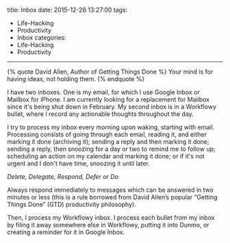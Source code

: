 title: Inbox
date: 2015-12-26 13:27:00
tags:
  - Life-Hacking
  - Productivity
  - Inbox
categories:
  - Life-Hacking
  - Productivity
---

{% quote David Allen, Author of Getting Things Done %}
Your mind is for having ideas, not holding them.
{% endquote %}

I have two inboxes. One is my email, for which I use Google Inbox or Mailbox for iPhone. I am currently looking for a replacement for Mailbox since it's being shut down in February. My second inbox is in a Workflowy bullet, where I record any actionable thoughts throughout the day.

I try to process my inbox every morning upon waking, starting with email. Processing consists of going through each email, reading it, and either marking it done (archiving it); sending a reply and then marking it done; sending a reply, then snoozing for a day or two to remind me to follow up; scheduling an action on my calendar and marking it done; or if it's not urgent and I don't have time, snoozing it until later.

_Delete, Delegate, Respond, Defer or Do_

Always respond immediately to messages which can be answered in two minutes or less (this is a rule borrowed from David Allen’s popular “Getting Things Done” (GTD) productivity philosophy).

Then, I process my Workflowy inbox. I process each bullet from my inbox by filing it away somewhere else in Workflowy, putting it into Dunmo, or creating a reminder for it in Google Inbox.
